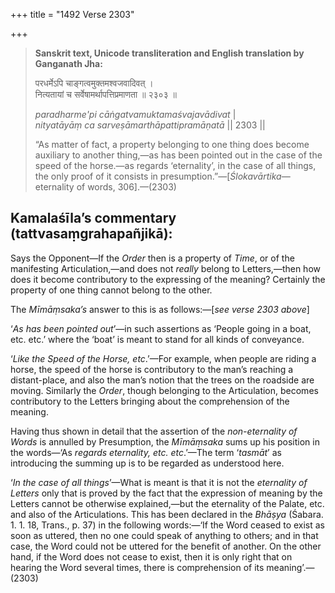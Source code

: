 +++
title = "1492 Verse 2303"

+++
> **Sanskrit text, Unicode transliteration and English translation by Ganganath Jha:** 
>
> परधर्मेऽपि चाङ्गत्वमुक्तमश्वजवादिवत् ।  
> नित्यतायां च सर्वेषामर्थापत्तिप्रमाणता ॥ २३०३ ॥ 
>
> *paradharme'pi cāṅgatvamuktamaśvajavādivat* \|  
> *nityatāyāṃ ca sarveṣāmarthāpattipramāṇatā* \|\| 2303 \|\| 
>
> “As matter of fact, a property belonging to one thing does become auxiliary to another thing,—as has been pointed out in the case of the speed of the horse.—as regards ‘eternality’, in the case of all things, the only proof of it consists in presumption.”—[*Ślokavārtika*—eternality of words, 306].—(2303)



## Kamalaśīla’s commentary (tattvasaṃgrahapañjikā):

Says the Opponent—If the *Order* then is a property of *Time*, or of the manifesting Articulation,—and does not *really* belong to Letters,—then how does it become contributory to the expressing of the meaning? Certainly the property of one thing cannot belong to the other.

The *Mīmāṃsaka’s* answer to this is as follows:—[*see verse 2303 above*]

‘*As has been pointed out*’—in such assertions as ‘People going in a boat, etc. etc.’ where the ‘boat’ is meant to stand for all kinds of conveyance.

‘*Like the Speed of the Horse, etc*.’—For example, when people are riding a horse, the speed of the horse is contributory to the man’s reaching a distant-place, and also the man’s notion that the trees on the roadside are moving. Similarly the *Order*, though belonging to the Articulation, becomes contributory to the Letters bringing about the comprehension of the meaning.

Having thus shown in detail that the assertion of the *non-eternality of Words* is annulled by Presumption, the *Mīmāṃsaka* sums up his position in the words—‘As *regards eternality, etc. etc*.’—The term ‘*tasmāt*’ as introducing the summing up is to be regarded as understood here.

‘*In the case of all things*’—What is meant is that it is not the *eternality* *of* *Letters* only that is proved by the fact that the expression of meaning by the Letters cannot be otherwise explained,—but the eternality of the Palate, etc. and also of the Articulations. This has been declared in the *Bhāṣya* (Śabara. 1. 1. 18, Trans., p. 37) in the following words:—‘If the Word ceased to exist as soon as uttered, then no one could speak of anything to others; and in that case, the Word could not be uttered for the benefit of another. On the other hand, if the Word does not cease to exist, then it is only right that on hearing the Word several times, there is comprehension of its meaning’.—(2303)


